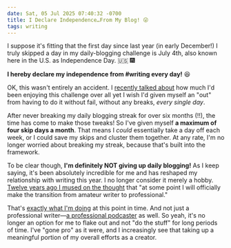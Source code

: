 ```yaml
---
date: Sat, 05 Jul 2025 07:40:32 -0700
title: I Declare Independence…From My Blog! 😜
tags: writing
---
```


I suppose it's fitting that the first day since last year (in early December!) I truly skipped a day in my daily-blogging challenge is July 4th, also known here in the U.S. as Independence Day. 🇺🇸 🎆

**I hereby declare my independence from #writing every day!** 😆

OK, this wasn't entirely an accident. I [recently talked about](/20250623/blogging-every-day-oh-dear) how much I'd been enjoying this challenge over all yet I wish I'd given myself an "out" from having to do it without fail, without any breaks, _every single day_.

After never breaking my daily blogging streak for over six months (!!), the time has come to make those tweaks! So I've given myself **a maximum of four skip days a month**. That means I _could_ essentially take a day off each week, or I could save my skips and cluster them together. At any rate, I'm no longer worried about breaking my streak, because that's built into the framework.

To be clear though, **I'm definitely NOT giving up daily blogging!** As I keep saying, it's been absolutely incredible for me and has reshaped my relationship with writing this year. I no longer consider it merely a hobby. [Twelve years ago I mused on the thought](/articles/i-am-a-writer) that "at some point I will officially make the transition from amateur writer to professional."

That's [exactly what I'm doing](https://buttondown.com/theinternet) at this point in time. And not just a professional writer—[a professional podcaster](https://vibecoded.transistor.fm) as well. So yeah, it's no longer an option for me to flake out and not "do the stuff" for long periods of time. I've "gone pro" as it were, and I increasingly see that taking up a meaningful portion of my overall efforts as a creator.
